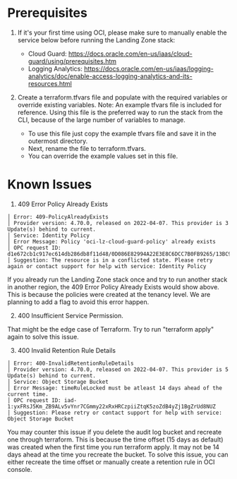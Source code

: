 # Prerequisites

1. If it's your first time using OCI, please make sure to manually enable the service below before running the Landing Zone stack:

    - Cloud Guard: https://docs.oracle.com/en-us/iaas/cloud-guard/using/prerequisites.htm
    - Logging Analytics: https://docs.oracle.com/en-us/iaas/logging-analytics/doc/enable-access-logging-analytics-and-its-resources.html

2. Create a terraform.tfvars file and populate with the required variables or override existing variables. Note: An example tfvars file is included for reference. Using this file is the preferred way to run the stack from the CLI, because of the large number of variables to manage. 

    - To use this file just copy the example tfvars file and save it in the outermost directory.
    - Next, rename the file to terraform.tfvars.
    - You can override the example values set in this file.

# Known Issues

1. 409 Error Policy Already Exists
```
│ Error: 409-PolicyAlreadyExists 
│ Provider version: 4.70.0, released on 2022-04-07. This provider is 3 Update(s) behind to current. 
│ Service: Identity Policy 
│ Error Message: Policy 'oci-lz-cloud-guard-policy' already exists 
│ OPC request ID: d1e672cb1c917ec614db286db8f11d48/0D086E82994A22E3E8C6DCC7B0FB9265/13BC915A63EAB71F13DA5ABD23EF77BC 
│ Suggestion: The resource is in a conflicted state. Please retry again or contact support for help with service: Identity Policy
```
If you already run the Landing Zone stack once and try to run another stack in another region, the 409 Error Policy Already Exists would show above. This is because the policies were created at the tenancy level. We are planning to add a flag to avoid this error happen.


2. 400 Insufficient Service Permission.

That might be the edge case of Terraform. Try to run "terraform apply" again to solve this issue.


3. 400 Invalid Retention Rule Details
```
│ Error: 400-InvalidRetentionRuleDetails
│ Provider version: 4.70.0, released on 2022-04-07. This provider is 5 Update(s) behind to current.
│ Service: Object Storage Bucket
│ Error Message: timeRuleLocked must be atleast 14 days ahead of the current time.
│ OPC request ID: iad-1:yxFRsJ5Km_ZB9ALv5vYnr7CGmmy22xRxHRCzpiiZtqK5zoZdB4yZj1BgZrUd8NUZ
│ Suggestion: Please retry or contact support for help with service: Object Storage Bucket
```
You may counter this issue if you delete the audit log bucket and recreate one through terraform. This is because the time offset (15 days as default) was created when the first time you run terraform apply. It may not be 14 days ahead at the time you recreate the bucket. To solve this issue, you can either recreate the time offset or manually create a retention rule in OCI console. 

 
